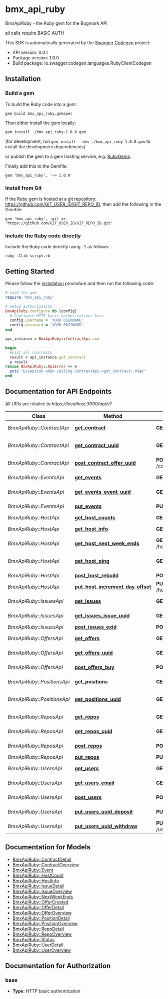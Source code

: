 # bmx_api_ruby

BmxApiRuby - the Ruby gem for the Bugmark API

all calls require BASIC AUTH

This SDK is automatically generated by the [Swagger Codegen](https://github.com/swagger-api/swagger-codegen) project:

- API version: 0.0.1
- Package version: 1.0.0
- Build package: io.swagger.codegen.languages.RubyClientCodegen

## Installation

### Build a gem

To build the Ruby code into a gem:

```shell
gem build bmx_api_ruby.gemspec
```

Then either install the gem locally:

```shell
gem install ./bmx_api_ruby-1.0.0.gem
```
(for development, run `gem install --dev ./bmx_api_ruby-1.0.0.gem` to install the development dependencies)

or publish the gem to a gem hosting service, e.g. [RubyGems](https://rubygems.org/).

Finally add this to the Gemfile:

    gem 'bmx_api_ruby', '~> 1.0.0'

### Install from Git

If the Ruby gem is hosted at a git repository: https://github.com/GIT_USER_ID/GIT_REPO_ID, then add the following in the Gemfile:

    gem 'bmx_api_ruby', :git => 'https://github.com/GIT_USER_ID/GIT_REPO_ID.git'

### Include the Ruby code directly

Include the Ruby code directly using `-I` as follows:

```shell
ruby -Ilib script.rb
```

## Getting Started

Please follow the [installation](#installation) procedure and then run the following code:
```ruby
# Load the gem
require 'bmx_api_ruby'

# Setup authorization
BmxApiRuby.configure do |config|
  # Configure HTTP basic authorization: base
  config.username = 'YOUR USERNAME'
  config.password = 'YOUR PASSWORD'
end

api_instance = BmxApiRuby::ContractApi.new

begin
  #List all contracts
  result = api_instance.get_contract
  p result
rescue BmxApiRuby::ApiError => e
  puts "Exception when calling ContractApi->get_contract: #{e}"
end

```

## Documentation for API Endpoints

All URIs are relative to *https://localhost:3000/api/v1*

Class | Method | HTTP request | Description
------------ | ------------- | ------------- | -------------
*BmxApiRuby::ContractApi* | [**get_contract**](docs/ContractApi.md#get_contract) | **GET** /contract | List all contracts
*BmxApiRuby::ContractApi* | [**get_contract_uuid**](docs/ContractApi.md#get_contract_uuid) | **GET** /contract/{uuid} | Show contract detail
*BmxApiRuby::ContractApi* | [**post_contract_offer_uuid**](docs/ContractApi.md#post_contract_offer_uuid) | **POST** /contract/{offer_uuid} | Cross offer
*BmxApiRuby::EventsApi* | [**get_events**](docs/EventsApi.md#get_events) | **GET** /events | Return events
*BmxApiRuby::EventsApi* | [**get_events_event_uuid**](docs/EventsApi.md#get_events_event_uuid) | **GET** /events/{event_uuid} | Show event record
*BmxApiRuby::EventsApi* | [**put_events**](docs/EventsApi.md#put_events) | **PUT** /events | Update an event
*BmxApiRuby::HostApi* | [**get_host_counts**](docs/HostApi.md#get_host_counts) | **GET** /host/counts | counts
*BmxApiRuby::HostApi* | [**get_host_info**](docs/HostApi.md#get_host_info) | **GET** /host/info | get host info
*BmxApiRuby::HostApi* | [**get_host_next_week_ends**](docs/HostApi.md#get_host_next_week_ends) | **GET** /host/next_week_ends | next week-ends
*BmxApiRuby::HostApi* | [**get_host_ping**](docs/HostApi.md#get_host_ping) | **GET** /host/ping | check server access
*BmxApiRuby::HostApi* | [**post_host_rebuild**](docs/HostApi.md#post_host_rebuild) | **POST** /host/rebuild | rebuild
*BmxApiRuby::HostApi* | [**put_host_increment_day_offset**](docs/HostApi.md#put_host_increment_day_offset) | **PUT** /host/increment_day_offset | increment day offset
*BmxApiRuby::IssuesApi* | [**get_issues**](docs/IssuesApi.md#get_issues) | **GET** /issues | List all issues
*BmxApiRuby::IssuesApi* | [**get_issues_issue_uuid**](docs/IssuesApi.md#get_issues_issue_uuid) | **GET** /issues/{issue_uuid} | Show issue detail
*BmxApiRuby::IssuesApi* | [**post_issues_exid**](docs/IssuesApi.md#post_issues_exid) | **POST** /issues/{exid} | Sync
*BmxApiRuby::OffersApi* | [**get_offers**](docs/OffersApi.md#get_offers) | **GET** /offers | List all offers
*BmxApiRuby::OffersApi* | [**get_offers_uuid**](docs/OffersApi.md#get_offers_uuid) | **GET** /offers/{uuid} | Show offer detail
*BmxApiRuby::OffersApi* | [**post_offers_buy**](docs/OffersApi.md#post_offers_buy) | **POST** /offers/buy | Create a buy offer
*BmxApiRuby::PositionsApi* | [**get_positions**](docs/PositionsApi.md#get_positions) | **GET** /positions | List all positions
*BmxApiRuby::PositionsApi* | [**get_positions_uuid**](docs/PositionsApi.md#get_positions_uuid) | **GET** /positions/{uuid} | Show position detail
*BmxApiRuby::ReposApi* | [**get_repos**](docs/ReposApi.md#get_repos) | **GET** /repos | List all repos
*BmxApiRuby::ReposApi* | [**get_repos_uuid**](docs/ReposApi.md#get_repos_uuid) | **GET** /repos/{uuid} | Show repo detail
*BmxApiRuby::ReposApi* | [**post_repos**](docs/ReposApi.md#post_repos) | **POST** /repos | Create a repo
*BmxApiRuby::ReposApi* | [**put_repos**](docs/ReposApi.md#put_repos) | **PUT** /repos | Sync a repo
*BmxApiRuby::UsersApi* | [**get_users**](docs/UsersApi.md#get_users) | **GET** /users | List all users
*BmxApiRuby::UsersApi* | [**get_users_email**](docs/UsersApi.md#get_users_email) | **GET** /users/{email} | Show user detail
*BmxApiRuby::UsersApi* | [**post_users**](docs/UsersApi.md#post_users) | **POST** /users | Create a user
*BmxApiRuby::UsersApi* | [**put_users_uuid_deposit**](docs/UsersApi.md#put_users_uuid_deposit) | **PUT** /users/{uuid}/deposit | Deposit funds
*BmxApiRuby::UsersApi* | [**put_users_uuid_withdraw**](docs/UsersApi.md#put_users_uuid_withdraw) | **PUT** /users/{uuid}/withdraw | Withdraw funds


## Documentation for Models

 - [BmxApiRuby::ContractDetail](docs/ContractDetail.md)
 - [BmxApiRuby::ContractOverview](docs/ContractOverview.md)
 - [BmxApiRuby::Event](docs/Event.md)
 - [BmxApiRuby::HostCount](docs/HostCount.md)
 - [BmxApiRuby::HostInfo](docs/HostInfo.md)
 - [BmxApiRuby::IssueDetail](docs/IssueDetail.md)
 - [BmxApiRuby::IssueOverview](docs/IssueOverview.md)
 - [BmxApiRuby::NextWeekEnds](docs/NextWeekEnds.md)
 - [BmxApiRuby::OfferCreated](docs/OfferCreated.md)
 - [BmxApiRuby::OfferDetail](docs/OfferDetail.md)
 - [BmxApiRuby::OfferOverview](docs/OfferOverview.md)
 - [BmxApiRuby::PositionDetail](docs/PositionDetail.md)
 - [BmxApiRuby::PositionOverview](docs/PositionOverview.md)
 - [BmxApiRuby::RepoDetail](docs/RepoDetail.md)
 - [BmxApiRuby::RepoOverview](docs/RepoOverview.md)
 - [BmxApiRuby::Status](docs/Status.md)
 - [BmxApiRuby::UserDetail](docs/UserDetail.md)
 - [BmxApiRuby::UserOverview](docs/UserOverview.md)


## Documentation for Authorization


### base

- **Type**: HTTP basic authentication

